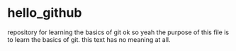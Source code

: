 # hello_github
repository for learning the basics of git
ok so yeah the purpose of this file is to learn the basics of git. this text has no meaning at all.
